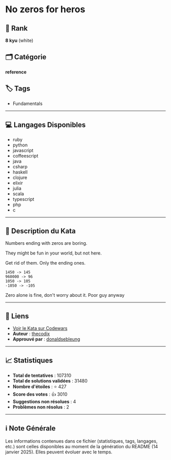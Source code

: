 # No zeros for heros

## 🏅 Rank
**8 kyu** (white)

## 🗂️ Catégorie
**reference**

## 🏷️ Tags
- Fundamentals

---

## 💻 Langages Disponibles
- ruby
- python
- javascript
- coffeescript
- java
- csharp
- haskell
- clojure
- elixir
- julia
- scala
- typescript
- php
- c

---

## 📜 Description du Kata

Numbers ending with zeros are boring.

They might be fun in your world, but not here.

Get rid of them. Only the ending ones.

    1450 -> 145
    960000 -> 96
    1050 -> 105
    -1050 -> -105
    
Zero alone is fine, don't worry about it. Poor guy anyway

---

## 🔗 Liens
- [Voir le Kata sur Codewars](https://www.codewars.com/kata/570a6a46455d08ff8d001002)
- **Auteur** : [thecodix](https://www.codewars.com/users/thecodix)
- **Approuvé par** : [donaldsebleung](https://www.codewars.com/users/donaldsebleung)

---

## 📈 Statistiques
- **Total de tentatives** : 107310
- **Total de solutions validées** : 31480
- **Nombre d'étoiles** : ⭐ 427
- **Score des votes** : 👍 3010
- **Suggestions non résolues** : 4
- **Problèmes non résolus** : 2

---

## ℹ️ Note Générale
Les informations contenues dans ce fichier (statistiques, tags, langages, etc.) sont celles disponibles au moment de la génération du README (14 janvier 2025). Elles peuvent évoluer avec le temps.
